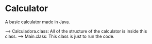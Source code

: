 # Calculator
A basic calculator made in Java.

--> Calculadora.class: All of the structure of the calculator is inside this class.
--> Main.class: This class is just to run the code.
